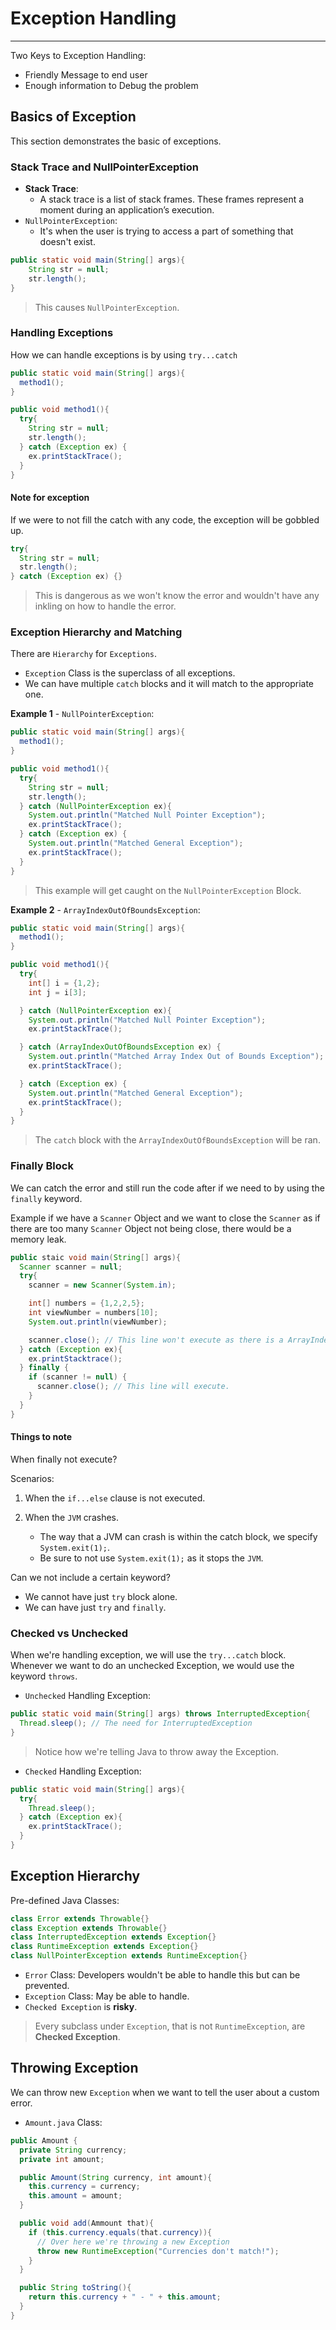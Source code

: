 # Exception Handling

---

Two Keys to Exception Handling:

- Friendly Message to end user
- Enough information to Debug the problem

## Basics of Exception

This section demonstrates the basic of exceptions.

### Stack Trace and NullPointerException

- **Stack Trace**:
  - A stack trace is a list of stack frames. These frames represent a moment during an application’s execution.
- `NullPointerException`:
  - It's when the user is trying to access a part of something that doesn't exist.

```Java
public static void main(String[] args){
    String str = null;
    str.length();
}
```

> This causes `NullPointerException`.

### Handling Exceptions

How we can handle exceptions is by using `try...catch`

```Java
public static void main(String[] args){
  method1();
}

public void method1(){
  try{
    String str = null;
    str.length();
  } catch (Exception ex) {
    ex.printStackTrace();
  }
}
```

#### Note for exception

If we were to not fill the catch with any code, the exception will be gobbled up.

```Java  
try{
  String str = null;
  str.length();
} catch (Exception ex) {}
```

> This is dangerous as we won't know the error and wouldn't have any inkling on how to handle the error.

### Exception Hierarchy and Matching

There are `Hierarchy` for `Exceptions`.

- `Exception` Class is the superclass of all exceptions.
- We can have multiple `catch` blocks and it will match to the appropriate one.

**Example 1** - `NullPointerException`:

```Java
public static void main(String[] args){
  method1();
}

public void method1(){
  try{
    String str = null;
    str.length();
  } catch (NullPointerException ex){
    System.out.println("Matched Null Pointer Exception");
    ex.printStackTrace();
  } catch (Exception ex) {
    System.out.println("Matched General Exception");
    ex.printStackTrace();
  }
}
```

> This example will get caught on the `NullPointerException` Block.

**Example 2** - `ArrayIndexOutOfBoundsException`:

```Java
public static void main(String[] args){
  method1();
}

public void method1(){
  try{
    int[] i = {1,2};
    int j = i[3];

  } catch (NullPointerException ex){
    System.out.println("Matched Null Pointer Exception");
    ex.printStackTrace();

  } catch (ArrayIndexOutOfBoundsException ex) {
    System.out.println("Matched Array Index Out of Bounds Exception");
    ex.printStackTrace();

  } catch (Exception ex) {
    System.out.println("Matched General Exception");
    ex.printStackTrace();
  }
}
```

> The `catch` block with the `ArrayIndexOutOfBoundsException` will be ran.

### Finally Block

We can catch the error and still run the code after if we need to by using the `finally` keyword.

Example if we have a `Scanner` Object and we want to close the `Scanner` as if there are too many `Scanner` Object not being close, there would be a memory leak.

```Java
public staic void main(String[] args){
  Scanner scanner = null;
  try{
    scanner = new Scanner(System.in);

    int[] numbers = {1,2,2,5};
    int viewNumber = numbers[10];
    System.out.println(viewNumber);

    scanner.close(); // This line won't execute as there is a ArrayIndexOutOfBoundsException happening on top.
  } catch (Exception ex){
    ex.printStacktrace();
  } finally {
    if (scanner != null) {
      scanner.close(); // This line will execute.
    }
  }
}

```

#### Things to note

When finally not execute?

Scenarios:

1. When the `if...else` clause is not executed.
2. When the `JVM` crashes.

   - The way that a JVM can crash is within the catch block, we specify `System.exit(1);`.
   - Be sure to not use `System.exit(1);` as it stops the `JVM`.

Can we not include a certain keyword?

- We cannot have just `try` block alone.
- We can have just `try` and `finally`.

### Checked vs Unchecked

When we're handling exception, we will use the `try...catch` block. Whenever we want to do an unchecked Exception, we would use the keyword `throws`.

- `Unchecked` Handling Exception:

```Java
public static void main(String[] args) throws InterruptedException{
  Thread.sleep(); // The need for InterruptedException
}
```

> Notice how we're telling Java to throw away the Exception.

- `Checked` Handling Exception:

```Java
public static void main(String[] args){
  try{
    Thread.sleep();
  } catch (Exception ex){
    ex.printStackTrace();
  }
}
```

## Exception Hierarchy

Pre-defined Java Classes:

```Java
class Error extends Throwable{} 
class Exception extends Throwable{}
class InterruptedException extends Exception{}
class RuntimeException extends Exception{}
class NullPointerException extends RuntimeException{}
```

- `Error` Class: Developers wouldn't be able to handle this but can be prevented.
- `Exception` Class: May be able to handle.
- `Checked Exception` is **risky**.

> Every subclass under `Exception`, that is not `RuntimeException`, are **Checked Exception**.

## Throwing Exception

We can throw new `Exception` when we want to tell the user about a custom error.

- `Amount.java` Class:

```Java
public Amount {
  private String currency;
  private int amount;

  public Amount(String currency, int amount){
    this.currency = currency;
    this.amount = amount;
  }

  public void add(Ammount that){
    if (this.currency.equals(that.currency)){
      // Over here we're throwing a new Exception
      throw new RuntimeException("Currencies don't match!");
    }
  }

  public String toString(){
    return this.currency + " - " + this.amount;
  }
}
```

